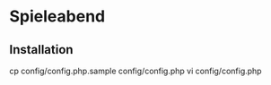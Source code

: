 Spieleabend
===========

Installation
------------
cp config/config.php.sample config/config.php
vi config/config.php

